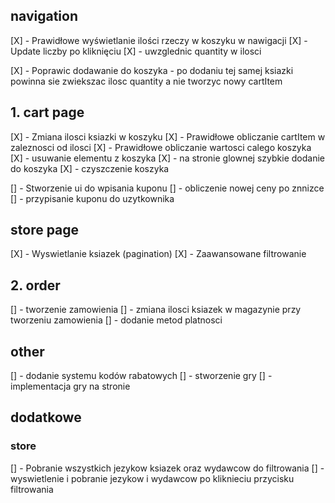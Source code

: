 ## navigation

[X] - Prawidłowe wyświetlanie ilości rzeczy w koszyku w nawigacji
[X] - Update liczby po kliknięciu
[X] - uwzglednic quantity w ilosci

[X] - Poprawic dodawanie do koszyka - po dodaniu tej samej ksiazki powinna sie zwiekszac ilosc quantity a nie tworzyc nowy cartItem

## 1. cart page

[X] - Zmiana ilosci ksiazki w koszyku
[X] - Prawidłowe obliczanie cartItem w zaleznosci od ilosci
[X] - Prawidłowe obliczanie wartosci calego koszyka
[X] - usuwanie elementu z koszyka
[X] - na stronie glownej szybkie dodanie do koszyka
[X] - czyszczenie koszyka

[] - Stworzenie ui do wpisania kuponu
[] - obliczenie nowej ceny po znnizce
[] - przypisanie kuponu do uzytkownika

## store page

[X] - Wyswietlanie ksiazek (pagination)
[X] - Zaawansowane filtrowanie

## 2. order

[] - tworzenie zamowienia
[] - zmiana ilosci ksiazek w magazynie przy tworzeniu zamowienia
[] - dodanie metod platnosci

## other

[] - dodanie systemu kodów rabatowych
[] - stworzenie gry
[] - implementacja gry na stronie

## dodatkowe

### store

[] - Pobranie wszystkich jezykow ksiazek oraz wydawcow do filtrowania
[] - wyswietlenie i pobranie jezykow i wydawcow po kliknieciu przycisku filtrowania
